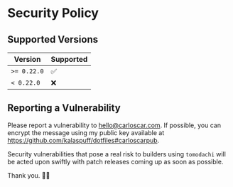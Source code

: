 # Security Policy

## Supported Versions

| Version     | Supported          |
| ----------- | ------------------ |
| `>= 0.22.0` | :white_check_mark: |
| `< 0.22.0`  | :x:                |

## Reporting a Vulnerability

Please report a vulnerability to hello@carloscar.com. If possible, you can encrypt the
message using my public key available at https://github.com/kalaspuff/dotfiles#carloscarpub.

Security vulnerabilities that pose a real risk to builders using `tomodachi` will be acted
upon swiftly with patch releases coming up as soon as possible.

Thank you. 🙇‍♂️
